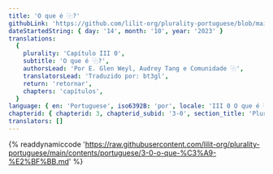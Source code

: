 ```yaml
---
title: 'O que é ⿻?'
githubLink: 'https://github.com/lilit-org/plurality-portuguese/blob/main/contents/portuguese/3-0-o-que-%C3%A9-%E2%BF%BB.md'
dateStartedString: { day: '14', month: '10', year: '2023' }
translations:
  {
    plurality: 'Capítulo III 0',
    subtitle: 'O que é ⿻?',
    authorsLead: 'Por E. Glen Weyl, Audrey Tang e Comunidade ⿻',
    translatorsLead: 'Traduzido por: bt3gl',
    return: 'retornar',
    chapters: 'capítulos',
  }
language: { en: 'Portuguese', iso6392B: 'por', locale: 'III 0 O que é ⿻?' }
chapterid: { chapterid: 3, chapterid_subid: '3-0', section_title: 'Pluralidade' }
translators: []
---
```

{% readdynamiccode 'https://raw.githubusercontent.com/lilit-org/plurality-portuguese/main/contents/portuguese/3-0-o-que-%C3%A9-%E2%BF%BB.md' %}